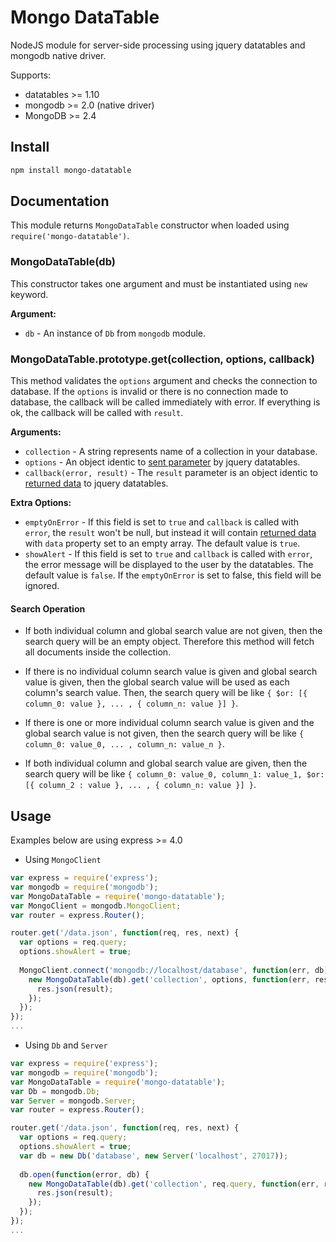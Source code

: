 # Mongo DataTable

NodeJS module for server-side processing using jquery datatables and mongodb native driver.

Supports:

* datatables >= 1.10
* mongodb >= 2.0 (native driver)
* MongoDB >= 2.4

## Install

```bash
npm install mongo-datatable
```

## Documentation
This module returns `MongoDataTable` constructor when loaded using `require('mongo-datatable')`.

### MongoDataTable(db)

This constructor takes one argument and must be instantiated using `new` keyword.

__Argument:__

* `db` - An instance of `Db` from `mongodb` module. 

### MongoDataTable.prototype.get(collection, options, callback)

This method validates the `options` argument and checks the connection to database. If the `options` is invalid or there is no connection made to database, the callback will be called immediately with error. If everything is ok, the callback will be called with `result`.

__Arguments:__

* `collection` - A string represents name of a collection in your database.
* `options` - An object identic to [sent parameter](https://www.datatables.net/manual/server-side#Sent-parameters) by jquery datatables.
* `callback(error, result)` - The `result` parameter is an object identic to  [returned data](https://www.datatables.net/manual/server-side#Returned-data) to jquery datatables.

__Extra Options:__

* `emptyOnError` - If this field is set to `true` and `callback` is called with `error`, the `result` won't be null, but instead it will contain [returned data](https://www.datatables.net/manual/server-side#Returned-data) with `data` property set to an empty array. The default value is `true`.
* `showAlert` - If this field is set to `true` and `callback` is called with `error`, the error message will be displayed to the user by the datatables. The default value is `false`. If the `emptyOnError` is set to false, this field will be ignored.

#### Search Operation

* If both individual column and global search value are not given, then the search query will be an empty object. Therefore this method will fetch all documents inside the collection.

* If there is no individual column search value is given and global search value is given, then the global search value will be used as each column's search value. Then, the search query will be like `{ $or: [{ column_0: value }, ... , { column_n: value }] }`.

* If there is one or more individual column search value is given and the global search value is not given, then the search query will be like `{ column_0: value_0, ... , column_n: value_n }`.

* If both individual column and global search value are given, then the search query will be like `{ column_0: value_0, column_1: value_1, $or: [{ column_2 : value }, ... , { column_n: value }] }`.


## Usage

Examples below are using express >= 4.0

* Using `MongoClient`

```js
var express = require('express');
var mongodb = require('mongodb');
var MongoDataTable = require('mongo-datatable');
var MongoClient = mongodb.MongoClient;
var router = express.Router();

router.get('/data.json', function(req, res, next) {
  var options = req.query;
  options.showAlert = true;
  
  MongoClient.connect('mongodb://localhost/database', function(err, db) {
    new MongoDataTable(db).get('collection', options, function(err, result) {
      res.json(result);
    });
  });
});
...
```

* Using `Db` and `Server`

```js
var express = require('express');
var mongodb = require('mongodb');
var MongoDataTable = require('mongo-datatable');
var Db = mongodb.Db;
var Server = mongodb.Server;
var router = express.Router();

router.get('/data.json', function(req, res, next) {
  var options = req.query;
  options.showAlert = true;
  var db = new Db('database', new Server('localhost', 27017));
  
  db.open(function(error, db) {
    new MongoDataTable(db).get('collection', req.query, function(err, result) {
      res.json(result);
    });
  });
});
...
```